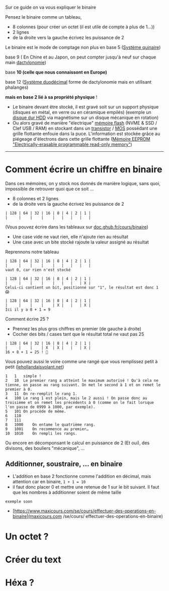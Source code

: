 Sur ce guide on va vous expliquer le binaire  

Pensez le binaire comme un tableau,
- 8 colonnes (pour créer un octet (il est utile de compte à plus de 1...))
- 2 lignes
- de la droite vers la gauche écrivez les puissance de 2

Le binaire est le mode de comptage non plus en base 5 ([Système quinaire](https://fr.wikipedia.org/wiki/Système_quinaire))

base 9 ( En Chine et au Japon, on peut compter jusqu'à neuf sur chaque main [dactylonomie](https://fr.wikipedia.org/wiki/Dactylonomie)) 

base __**10 (celle que nous connaissont en Europe)**__

base 12 ([Système duodécimal](https://fr.wikipedia.org/wiki/Système_duodécimal) forme de dactylonomie mais en utilisant phalanges) 

__**mais en base 2 lié à sa propriété physique**__ !  
- Le binaire devant être stocké, il est gravé soit sur un support physique (disques en métal, en verre ou en céramique empilés) (exemple un [disque dur HDD](https://fr.wikipedia.org/wiki/Disque_dur) via magnétisme sur un disque mécanique en rotation)  
- Ou alors gravé de manière "électrique" [mémoire flash](https://fr.wikipedia.org/wiki/Mémoire_flash) (NVME & SSD / Clef USB / RAM) en stockant dans un [transistor](https://fr.wikipedia.org/wiki/Transistor) / [MOS](https://fr.wikipedia.org/wiki/Transistor_à_effet_de_champ_à_grille_métal-oxyde) possédant une grille flottante enfouie dans la puce. L'information est stockée grâce au piégeage d'électrons dans cette grille flottante ([Mémoire EEPROM "Electrically-erasable programmable read-only memory"](https://fr.wikipedia.org/wiki/Electrically-erasable_programmable_read-only_memory))

---

# Comment écrire un chiffre en binaire

Dans ces mémoires, on y stock nos donnés de manière logique, sans quoi, impossible de retrouver quoi que ce soit ...

- 8 colonnes et 2 lignes
- de la droite vers la gauche écrivez les puissance de 2

```
| 128 | 64 | 32 | 16 | 8 | 4 | 2 | 1 | 
|     |    |    |    |   |   |   |   |
```
(Vous pouvez écrire dans les tableaux sur [doc.ghub.fr/cours/binaire](https://doc.ghub.fr/cours/binaire))

- Une case vide ne vaut rien, elle n'ajoute rien au résultat
- Une case avec un bite stocké rajoute la valeur assigné au résultat

Reprennons notre tableau
```
| 128 | 64 | 32 | 16 | 8 | 4 | 2 | 1 | 
|     |    |    |    |   |   |   |   |  
vaut 0, car rien n'est stocké
```
```
| 128 | 64 | 32 | 16 | 8 | 4 | 2 | 1 | 
|     |    |    |    |   |   |   | X |
Celui-ci contient un bit, positionné sur "1", le résultat est donc 1 😱
```

```
| 128 | 64 | 32 | 16 | 8 | 4 | 2 | 1 | 
|     |    |    |    | X |   |   | X |
Ici il y a 8 + 1 = 9
```

Comment écrire 25 ?  
- Prennez les plus gros chiffres en premier (de gauche à droite)
- Cocher des bits / cases tant que le résultat total ne vaut pas 25
```
| 128 | 64 | 32 | 16 | 8 | 4 | 2 | 1 | 
|     |    |    | X  | X |   |   | X |
16 + 8 + 1 = 25 ! 🤯
```

Vous pouvez aussi le voire comme une rangé que vous remplissez petit à petit ([lehollandaisvolant.net](https://lehollandaisvolant.net/tuto/bin/))
```
1	1	simple !
2	10	Le premier rang a atteint le maximum autorisé ! Qu'à cela ne tienne, on passe au rang suivant. On met le second à 1 et on remet le premier à 0.
3	11	On re-remplit le rang 1.
4	100	Le rang 1 est plein, mais le 2 aussi ! On passe donc au troisième et on remet les précédents à 0 (comme on le fait lorsque l'on passe de 0999 à 1000, par exemple).
5	101	On procède de même.
6	110
7	111
8	1000	On entame le quatrième rang.
9	1001	On recommence au premier…
10	1010	On rempli les rangs.
```

Ou encore en décomponsant le calcul en puissance de 2 (Et oui), des divisons, des bouliers "mécanique", ...

## Additionner, soustraire, ... en binaire
- L'addition en base 2 fonctionne comme l'addition en décimal, mais attention car en binaire, `1 + 1 = 10`
- il faut donc placer 0 et mettre une retenue de 1 sur le bit suivant. Il faut que les nombres à additionner soient de même taille

```
exemple soon
```

- [https://www.maxicours.com/se/cours/effectuer-des-operations-en-binaire](maxicours.com /se/cours/ effectuer-des-operations-en-binaire)

# Un octet ?

# Créer du text

# Héxa ?
